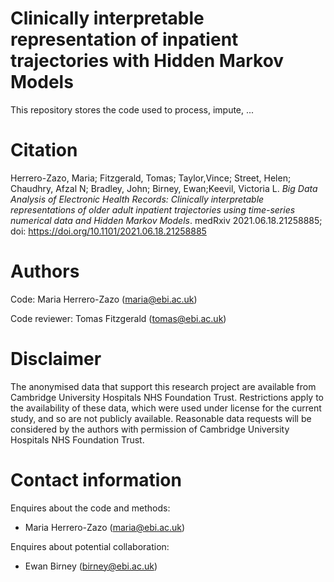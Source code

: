 # Clinically interpretable representation of inpatient trajectories with Hidden Markov Models

This repository stores the code used to process, impute, ...

# Citation
Herrero-Zazo, Maria; Fitzgerald, Tomas; Taylor,Vince; Street, Helen; Chaudhry, Afzal N; Bradley, John; Birney, Ewan;Keevil, Victoria L. *Big Data Analysis of Electronic Health Records: Clinically interpretable representations of older adult inpatient trajectories using time-series numerical data and Hidden Markov Models*. medRxiv 2021.06.18.21258885; doi: https://doi.org/10.1101/2021.06.18.21258885


# Authors
Code: Maria Herrero-Zazo (maria@ebi.ac.uk)

Code reviewer: Tomas Fitzgerald (tomas@ebi.ac.uk)

# Disclaimer

The anonymised data that support this research project are available from Cambridge University Hospitals NHS Foundation Trust. Restrictions apply to the availability of these data, which were used under license for the current study, and so are not publicly available. Reasonable data requests will be considered by the authors with permission of Cambridge University Hospitals NHS Foundation Trust.


# Contact information
Enquires about the code and methods:

* Maria Herrero-Zazo (maria@ebi.ac.uk)

Enquires about potential collaboration:

* Ewan Birney (birney@ebi.ac.uk)
